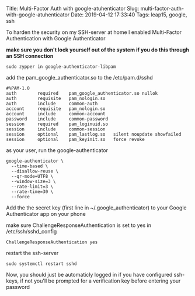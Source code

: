 Title: Multi-Factor Auth with google-atuhenticator
Slug:  multi-factor-auth-with-google-atuhenticator
Date:  2019-04-12 17:33:40
Tags:  leap15, google, ssh

To harden the security on my SSH-server at home I enabled Multi-Factor Authentication with Google Authenticator

**make sure you don't lock yourself out of the system if you do this through an SSH connection**
```
sudo zypper in google-authenticator-libpam
```

add the pam_google_authenticator.so to the /etc/pam.d/sshd
```
#%PAM-1.0
auth        required    pam_google_authenticator.so nullok
auth        requisite   pam_nologin.so
auth        include     common-auth
account     requisite   pam_nologin.so
account     include     common-account
password    include     common-password
session     required    pam_loginuid.so
session     include     common-session
session     optional    pam_lastlog.so   silent noupdate showfailed
session     optional    pam_keyinit.so   force revoke
```

as your user, run the google-authenticator
```
google-authenticator \
  --time-based \
  --disallow-reuse \
  --qr-mode=UTF8 \
  --window-size=3 \
  --rate-limit=3 \
  --rate-time=30 \
  --force
```

Add the the secret key (first line in ~/.google_authenticator) to your Google Authenticator app on your phone

make sure ChallengeResponseAuthentication is set to yes in /etc/ssh/sshd_config
```
ChallengeResponseAuthentication yes
```

restart the ssh-server
```
sudo systemctl restart sshd
```

Now, you should just be automaticly logged in if you have configured ssh-keys, if not you'll be prompted for a verification key before entering your password
